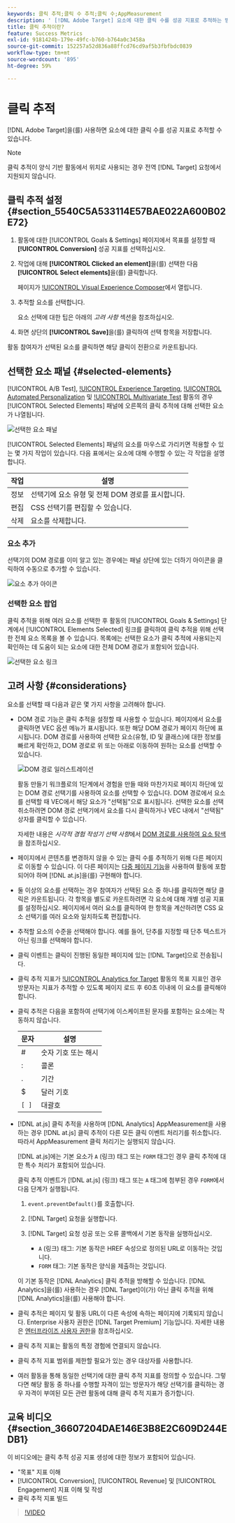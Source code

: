 ```yaml
---
keywords: 클릭 추적;클릭 수 추적;클릭 수;AppMeasurement
description: ' [!DNL Adobe Target] 요소에 대한 클릭 수를 성공 지표로 추적하는 방법에 대해 알아봅니다.'
title: 클릭 추적이란?
feature: Success Metrics
exl-id: 9181424b-179e-49fc-b760-b764a0c3458a
source-git-commit: 152257a52d836a88ffcd76cd9af5b3fbfbdc0839
workflow-type: tm+mt
source-wordcount: '895'
ht-degree: 59%

---
```


# 클릭 추적

[!DNL Adobe Target]을(를) 사용하면 요소에 대한 클릭 수를 성공 지표로 추적할 수 있습니다.

>[!NOTE]
>
>클릭 추적이 양식 기반 활동에서 위치로 사용되는 경우 전역 [!DNL Target] 요청에서 지원되지 않습니다.

## 클릭 추적 설정 {#section_5540C5A533114E57BAE022A600B02E72}

1. 활동에 대한 [!UICONTROL Goals & Settings] 페이지에서 목표를 설정할 때 **[!UICONTROL Conversion]** 성공 지표를 선택하십시오.
1. 작업에 대해 **[!UICONTROL Clicked an element]**&#x200B;을(를) 선택한 다음 **[!UICONTROL Select elements]**&#x200B;을(를) 클릭합니다.

   페이지가 [!UICONTROL Visual Experience Composer](VEC)에서 열립니다.

1. 추적할 요소를 선택합니다.

   요소 선택에 대한 팁은 아래의 *고려 사항* 섹션을 참조하십시오.

1. 화면 상단의 **[!UICONTROL Save]**&#x200B;을(를) 클릭하여 선택 항목을 저장합니다.

활동 참여자가 선택된 요소를 클릭하면 해당 클릭이 전환으로 카운트됩니다.

## 선택한 요소 패널 {#selected-elements}

[!UICONTROL A/B Test], [!UICONTROL Experience Targeting](XT), [!UICONTROL Automated Personalization](AP) 및 [!UICONTROL Multivariate Test](MVT) 활동의 경우 [!UICONTROL Selected Elements] 패널에 오른쪽의 클릭 추적에 대해 선택한 요소가 나열됩니다.

![선택한 요소 패널](/help/main/c-activities/r-success-metrics/assets/selected-elements.png)

[!UICONTROL Selected Elements] 패널의 요소를 마우스로 가리키면 적용할 수 있는 몇 가지 작업이 있습니다. 다음 표에서는 요소에 대해 수행할 수 있는 각 작업을 설명합니다.

| 작업 | 설명 |
| --- | --- |
| 정보 | 선택기에 요소 유형 및 전체 DOM 경로를 표시합니다. |
| 편집 | CSS 선택기를 편집할 수 있습니다. |
| 삭제 | 요소를 삭제합니다. |

### 요소 추가

선택기의 DOM 경로를 이미 알고 있는 경우에는 패널 상단에 있는 더하기 아이콘을 클릭하여 수동으로 추가할 수 있습니다.

![요소 추가 아이콘](/help/main/c-activities/r-success-metrics/assets/add-element.png)

### 선택한 요소 팝업

클릭 추적을 위해 여러 요소를 선택한 후 활동의 [!UICONTROL Goals & Settings] 단계에서 [!UICONTROL Elements Selected] 링크를 클릭하여 클릭 추적을 위해 선택한 전체 요소 목록을 볼 수 있습니다. 목록에는 선택한 요소가 클릭 추적에 사용되는지 확인하는 데 도움이 되는 요소에 대한 전체 DOM 경로가 포함되어 있습니다.

![선택한 요소 링크](/help/main/c-activities/r-success-metrics/assets/elements-selected-link.png)

## 고려 사항 {#considerations}

요소를 선택할 때 다음과 같은 몇 가지 사항을 고려해야 합니다.

* DOM 경로 기능은 클릭 추적을 설정할 때 사용할 수 있습니다. 페이지에서 요소를 클릭하면 VEC 옵션 메뉴가 표시됩니다. 또한 해당 DOM 경로가 페이지 하단에 표시됩니다. DOM 경로를 사용하여 선택한 요소(유형, ID 및 클래스)에 대한 정보를 빠르게 확인하고, DOM 경로로 위 또는 아래로 이동하여 원하는 요소를 선택할 수 있습니다.

  ![DOM 경로 일러스트레이션](/help/main/c-activities/r-success-metrics/assets/click-tracking-dom.png)

  활동 만들기 워크플로의 1단계에서 경험을 만들 때와 마찬가지로 페이지 하단에 있는 DOM 경로 선택기를 사용하여 요소를 선택할 수 있습니다. DOM 경로에서 요소를 선택할 때 VEC에서 해당 요소가 &quot;선택됨&quot;으로 표시됩니다. 선택한 요소를 선택 취소하려면 DOM 경로 선택기에서 요소를 다시 클릭하거나 VEC 내에서 &quot;선택됨&quot; 상자를 클릭할 수 있습니다.

  자세한 내용은 *시각적 경험 작성기 선택 사항*&#x200B;에서 [DOM 경로를 사용하여 요소 탐색](/help/main/c-experiences/c-visual-experience-composer/viztarget-options.md#dom-path)을 참조하십시오.

* 페이지에서 콘텐츠를 변경하지 않을 수 있는 클릭 수를 추적하기 위해 다른 페이지로 이동할 수 있습니다. 이 다른 페이지는 [다중 페이지 기능](/help/main/c-experiences/c-visual-experience-composer/multipage-activity.md#concept_277E096063E14813AC5D8EDFA1D2ED48)을 사용하여 활동에 포함되어야 하며 [!DNL at.js]을(를) 구현해야 합니다.
* 둘 이상의 요소를 선택하는 경우 참여자가 선택된 요소 중 하나를 클릭하면 해당 클릭은 카운트됩니다. 각 항목을 별도로 카운트하려면 각 요소에 대해 개별 성공 지표를 설정하십시오. 페이지에서 여러 요소를 클릭하여 한 항목을 계산하려면 CSS 요소 선택기를 여러 요소와 일치하도록 편집합니다.
* 추적할 요소의 수준을 선택해야 합니다. 예를 들어, 단추를 지정할 때 단추 텍스트가 아닌 링크를 선택해야 합니다.
* 클릭 이벤트는 클릭이 진행된 동일한 페이지에 있는 [!DNL Target]으로 전송됩니다.
* 클릭 추적 지표가 [!UICONTROL Analytics for Target](A4T) 활동의 목표 지표인 경우 방문자는 지표가 추적할 수 있도록 페이지 로드 후 60초 이내에 이 요소를 클릭해야 합니다.
* 클릭 추적은 다음을 포함하여 선택기에 이스케이프된 문자를 포함하는 요소에는 작동하지 않습니다.

  | 문자 | 설명 |
  |---|---|
  | # | 숫자 기호 또는 해시 |
  | : | 콜론 |
  | . | 기간 |
  | $ | 달러 기호 |
  | `[ ]` | 대괄호 |

* [!DNL at.js] 클릭 추적을 사용하며 [!DNL Analytics] AppMeasurement을 사용하는 경우 [!DNL at.js] 클릭 추적이 다른 모든 클릭 이벤트 처리기를 취소합니다. 따라서 AppMeasurement 클릭 처리기는 실행되지 않습니다.

  [!DNL at.js]에는 기본 요소가 `A` (링크) 태그 또는 `FORM` 태그인 경우 클릭 추적에 대한 특수 처리가 포함되어 있습니다.

  클릭 추적 이벤트가 [!DNL at.js] (링크) 태그 또는 `A` 태그에 첨부된 경우 `FORM`에서 다음 단계가 실행됩니다.

   1. `event.preventDefault()`를 호출합니다.

   1. [!DNL Target] 요청을 실행합니다.

   1. [!DNL Target] 요청 성공 또는 오류 콜백에서 기본 동작을 실행하십시오.

      * `A` (링크) 태그: 기본 동작은 HREF 속성으로 정의된 URL로 이동하는 것입니다.
      * `FORM` 태그: 기본 동작은 양식을 제출하는 것입니다.

  이 기본 동작은 [!DNL Analytics] 클릭 추적을 방해할 수 있습니다. [!DNL Analytics]을(를) 사용하는 경우 [!DNL Target]이(가) 아닌 클릭 추적을 위해 [!DNL Analytics]을(를) 사용해야 합니다.

* 클릭 추적은 페이지 및 활동 URL이 다른 속성에 속하는 페이지에 기록되지 않습니다. Enterprise 사용자 권한은 [!DNL Target Premium] 기능입니다. 자세한 내용은 [엔터프라이즈 사용자 권한](/help/main/administrating-target/c-user-management/property-channel/property-channel.md)을 참조하십시오.

* 클릭 추적 지표는 활동의 특정 경험에 연결되지 않습니다.

* 클릭 추적 지표 범위를 제한할 필요가 있는 경우 대상자를 사용합니다.

* 여러 활동을 통해 동일한 선택기에 대한 클릭 추적 지표를 정의할 수 있습니다. 그렇다면 해당 활동 중 하나를 수행할 자격이 있는 방문자가 해당 선택기를 클릭하는 경우 자격이 부여된 모든 관련 활동에 대해 클릭 추적 지표가 증가합니다.

## 교육 비디오 {#section_36607204DAE146E3B8E2C609D244EDB1}

이 비디오에는 클릭 추적 성공 지표 생성에 대한 정보가 포함되어 있습니다.

* &quot;목표&quot; 지표 이해
* [!UICONTROL Conversion], [!UICONTROL Revenue] 및 [!UICONTROL Engagement] 지표 이해 및 작성
* 클릭 추적 지표 빌드

>[!VIDEO](https://video.tv.adobe.com/v/17380)
